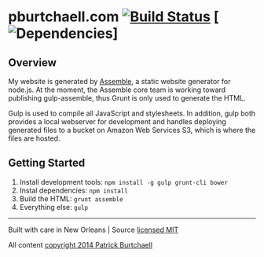 # pburtchaell.com [![Build Status](https://travis-ci.org/pburtchaell/pburtchaell.com.svg?branch=master)](https://travis-ci.org/pburtchaell/pburtchaell.com) [![Dependencies](https://david-dm.org/pburtchaell/pburtchaell.com.png)]

## Overview



My website is generated by [Assemble](http://assemble.io), a static website generator for node.js. At the moment, the Assemble core team is working toward publishing gulp-assemble, thus Grunt is only used to generate the HTML. 

Gulp is used to compile all JavaScript and stylesheets. In addition, gulp both provides a local webserver for development and handles deploying generated files to a bucket on Amazon Web Services S3, which is where the files are hosted.

## Getting Started

1. Install development tools: `npm install -g gulp grunt-cli bower`
2. Instal dependencies: `npm install`
3. Build the HTML: `grunt assemble`
4. Everything else: `gulp`

---
Built with care in New Orleans | Source [licensed MIT](LICENSE)

All content [copyright 2014 Patrick Burtchaell](LICENSE)
